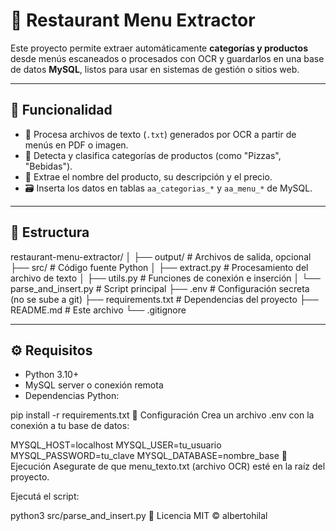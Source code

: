# 🧾 Restaurant Menu Extractor

Este proyecto permite extraer automáticamente **categorías y productos** desde menús escaneados o procesados con OCR y guardarlos en una base de datos **MySQL**, listos para usar en sistemas de gestión o sitios web.

---

## 🚀 Funcionalidad

- 📄 Procesa archivos de texto (`.txt`) generados por OCR a partir de menús en PDF o imagen.
- 🧠 Detecta y clasifica categorías de productos (como "Pizzas", "Bebidas").
- 🍕 Extrae el nombre del producto, su descripción y el precio.
- 🗃️ Inserta los datos en tablas `aa_categorias_*` y `aa_menu_*` de MySQL.

---

## 📂 Estructura

restaurant-menu-extractor/
│
├── output/ # Archivos de salida, opcional
├── src/ # Código fuente Python
│ ├── extract.py # Procesamiento del archivo de texto
│ ├── utils.py # Funciones de conexión e inserción
│ └── parse_and_insert.py # Script principal
├── .env # Configuración secreta (no se sube a git)
├── requirements.txt # Dependencias del proyecto
├── README.md # Este archivo
└── .gitignore



---

## ⚙️ Requisitos

- Python 3.10+
- MySQL server o conexión remota
- Dependencias Python:
  

pip install -r requirements.txt
🔐 Configuración
Crea un archivo .env con la conexión a tu base de datos:


MYSQL_HOST=localhost
MYSQL_USER=tu_usuario
MYSQL_PASSWORD=tu_clave
MYSQL_DATABASE=nombre_base
🧪 Ejecución
Asegurate de que menu_texto.txt (archivo OCR) esté en la raíz del proyecto.

Ejecutá el script:


python3 src/parse_and_insert.py
📝 Licencia
MIT © albertohilal